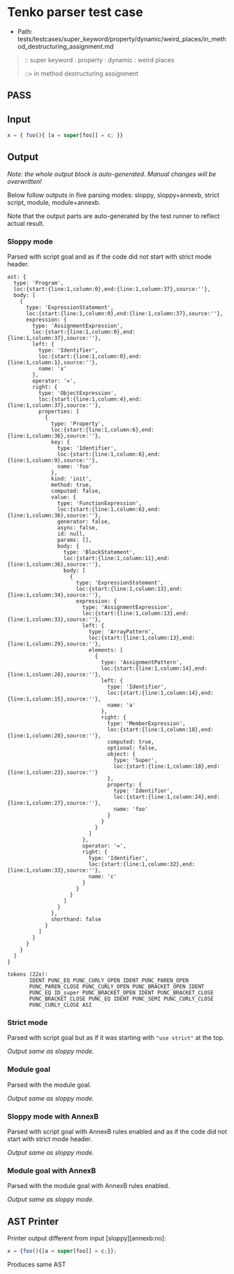 # Tenko parser test case

- Path: tests/testcases/super_keyword/property/dynamic/weird_places/in_method_destructuring_assignment.md

> :: super keyword : property : dynamic : weird places
>
> ::> in method destructuring assignment
## PASS

## Input

`````js
x = { foo(){ [a = super[foo]] = c; }}
`````

## Output

_Note: the whole output block is auto-generated. Manual changes will be overwritten!_

Below follow outputs in five parsing modes: sloppy, sloppy+annexb, strict script, module, module+annexb.

Note that the output parts are auto-generated by the test runner to reflect actual result.

### Sloppy mode

Parsed with script goal and as if the code did not start with strict mode header.

`````
ast: {
  type: 'Program',
  loc:{start:{line:1,column:0},end:{line:1,column:37},source:''},
  body: [
    {
      type: 'ExpressionStatement',
      loc:{start:{line:1,column:0},end:{line:1,column:37},source:''},
      expression: {
        type: 'AssignmentExpression',
        loc:{start:{line:1,column:0},end:{line:1,column:37},source:''},
        left: {
          type: 'Identifier',
          loc:{start:{line:1,column:0},end:{line:1,column:1},source:''},
          name: 'x'
        },
        operator: '=',
        right: {
          type: 'ObjectExpression',
          loc:{start:{line:1,column:4},end:{line:1,column:37},source:''},
          properties: [
            {
              type: 'Property',
              loc:{start:{line:1,column:6},end:{line:1,column:36},source:''},
              key: {
                type: 'Identifier',
                loc:{start:{line:1,column:6},end:{line:1,column:9},source:''},
                name: 'foo'
              },
              kind: 'init',
              method: true,
              computed: false,
              value: {
                type: 'FunctionExpression',
                loc:{start:{line:1,column:6},end:{line:1,column:36},source:''},
                generator: false,
                async: false,
                id: null,
                params: [],
                body: {
                  type: 'BlockStatement',
                  loc:{start:{line:1,column:11},end:{line:1,column:36},source:''},
                  body: [
                    {
                      type: 'ExpressionStatement',
                      loc:{start:{line:1,column:13},end:{line:1,column:34},source:''},
                      expression: {
                        type: 'AssignmentExpression',
                        loc:{start:{line:1,column:13},end:{line:1,column:33},source:''},
                        left: {
                          type: 'ArrayPattern',
                          loc:{start:{line:1,column:13},end:{line:1,column:29},source:''},
                          elements: [
                            {
                              type: 'AssignmentPattern',
                              loc:{start:{line:1,column:14},end:{line:1,column:28},source:''},
                              left: {
                                type: 'Identifier',
                                loc:{start:{line:1,column:14},end:{line:1,column:15},source:''},
                                name: 'a'
                              },
                              right: {
                                type: 'MemberExpression',
                                loc:{start:{line:1,column:18},end:{line:1,column:28},source:''},
                                computed: true,
                                optional: false,
                                object: {
                                  type: 'Super',
                                  loc:{start:{line:1,column:18},end:{line:1,column:23},source:''}
                                },
                                property: {
                                  type: 'Identifier',
                                  loc:{start:{line:1,column:24},end:{line:1,column:27},source:''},
                                  name: 'foo'
                                }
                              }
                            }
                          ]
                        },
                        operator: '=',
                        right: {
                          type: 'Identifier',
                          loc:{start:{line:1,column:32},end:{line:1,column:33},source:''},
                          name: 'c'
                        }
                      }
                    }
                  ]
                }
              },
              shorthand: false
            }
          ]
        }
      }
    }
  ]
}

tokens (22x):
       IDENT PUNC_EQ PUNC_CURLY_OPEN IDENT PUNC_PAREN_OPEN
       PUNC_PAREN_CLOSE PUNC_CURLY_OPEN PUNC_BRACKET_OPEN IDENT
       PUNC_EQ ID_super PUNC_BRACKET_OPEN IDENT PUNC_BRACKET_CLOSE
       PUNC_BRACKET_CLOSE PUNC_EQ IDENT PUNC_SEMI PUNC_CURLY_CLOSE
       PUNC_CURLY_CLOSE ASI
`````

### Strict mode

Parsed with script goal but as if it was starting with `"use strict"` at the top.

_Output same as sloppy mode._

### Module goal

Parsed with the module goal.

_Output same as sloppy mode._

### Sloppy mode with AnnexB

Parsed with script goal with AnnexB rules enabled and as if the code did not start with strict mode header.

_Output same as sloppy mode._

### Module goal with AnnexB

Parsed with the module goal with AnnexB rules enabled.

_Output same as sloppy mode._

## AST Printer

Printer output different from input [sloppy][annexb:no]:

````js
x = {foo(){[a = super[foo]] = c;}};
````

Produces same AST
